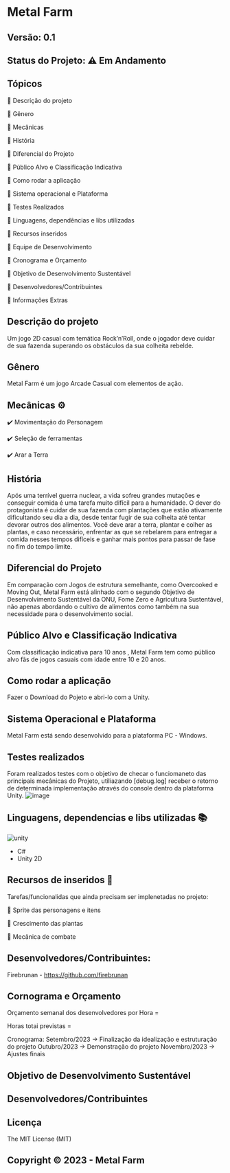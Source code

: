 # Metal Farm
## Versão: 0.1
## Status do Projeto: ⚠️ Em Andamento

## Tópicos
🔹 Descrição do projeto 

🔹 Gênero

🔹 Mecânicas

🔹 História

🔹 Diferencial do Projeto

🔹 Público Alvo e Classificação Indicativa

🔹 Como rodar a aplicação

🔹 Sistema operacional e Plataforma

🔹 Testes Realizados

🔹 Linguagens, dependências e libs utilizadas

🔹 Recursos inseridos 

🔹 Equipe de Desenvolvimento

🔹 Cronograma e Orçamento

🔹 Objetivo de Desenvolvimento Sustentável

🔹 Desenvolvedores/Contribuintes

🔹 Informações Extras



## Descrição do projeto
Um jogo 2D casual com temática Rock’n’Roll, onde o jogador deve cuidar de sua fazenda superando os obstáculos da sua colheita rebelde.

## Gênero
Metal Farm é um jogo Arcade Casual com elementos de ação.

## Mecânicas ⚙️
✔️ Movimentação do Personagem

✔️ Seleção de ferramentas

✔️ Arar a Terra

## História
Após uma terrível guerra nuclear, a vida sofreu grandes mutações e conseguir comida é uma tarefa muito difícil para a humanidade. O dever do protagonista é cuidar de sua fazenda com plantações que estão ativamente dificultando seu dia a dia, desde tentar fugir de sua colheita até tentar devorar outros dos alimentos. 
Você deve arar a terra, plantar e colher as plantas, e caso necessário, enfrentar as que se rebelarem para entregar a comida nesses tempos difíceis e ganhar mais pontos para passar de fase no fim do tempo limite.

## Diferencial do Projeto
Em comparação com Jogos de estrutura semelhante, como Overcooked e Moving Out, Metal Farm está alinhado com o segundo Objetivo de Desenvolvimento Sustentável da ONU, Fome Zero e Agricultura Sustentável, não apenas abordando o cultivo de alimentos como também na sua necessidade para o desenvolvimento social. 

## Público Alvo e Classificação Indicativa
Com classificação indicativa para 10 anos , Metal Farm tem como público alvo fãs de jogos casuais com idade entre 10 e 20 anos.

## Como rodar a aplicação 
Fazer o Download do Pojeto e abri-lo com a Unity.

## Sistema Operacional e Plataforma
Metal Farm está sendo desenvolvido para a plataforma PC - Windows.

## Testes realizados
Foram realizados testes com o objetivo de checar o funciomaneto das principais mecânicas do Projeto, utiliazando [debug.log] receber o retorno de determinada implementação através do console dentro da plataforma Unity.
![image](https://github.com/PedroADev/MetalFarm/assets/89281859/91dad017-ea03-46bb-adee-6c0a69cf0f87)


## Linguagens, dependencias e libs utilizadas 📚
![unity](https://mmos.com/wp-content/uploads/2017/05/unity-banner.jpg)

- C#
- Unity 2D

## Recursos de inseridos 🧰
Tarefas/funcionalidas que ainda precisam ser implenetadas no projeto:

📝 Sprite das personagens e itens

📝 Crescimento das plantas

📝 Mecânica de combate

## Desenvolvedores/Contribuintes:
Firebrunan - https://github.com/firebrunan

## Cornograma e Orçamento
Orçamento semanal dos desenvolvedores por Hora = 

Horas totai previstas = 

Cronograma:
Setembro/2023 -> Finalização da idealização e estruturação do projeto
Outubro/2023 -> Demonstração do projeto
Novembro/2023 -> Ajustes finais



## Objetivo de Desenvolvimento Sustentável


## Desenvolvedores/Contribuintes


## Licença
The MIT License (MIT)

## Copyright ©️ 2023 - Metal Farm
